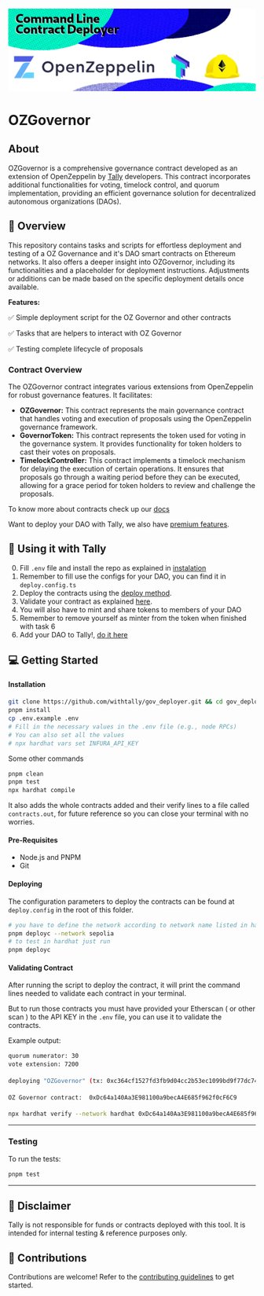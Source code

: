 ![Theme image for repository](resources/banner.png)
# OZGovernor

## About

OZGovernor is a comprehensive governance contract developed as an extension of OpenZeppelin by [Tally](https://tally.xyz) developers. This contract incorporates additional functionalities for voting, timelock control, and quorum implementation, providing an efficient governance solution for decentralized autonomous organizations (DAOs).

## 📗 Overview

This repository contains tasks and scripts for effortless deployment and testing of a OZ Governance and it's DAO smart contracts on Ethereum networks. It also offers a deeper insight into OZGovernor, including its functionalities and a placeholder for deployment instructions. Adjustments or additions can be made based on the specific deployment details once available.

**Features:**

✅ Simple deployment script for the OZ Governor and other contracts

✅ Tasks that are helpers to interact with OZ Governor

✅ Testing complete lifecycle of proposals

###  Contract Overview

The OZGovernor contract integrates various extensions from OpenZeppelin for robust governance features. It facilitates:

- **OZGovernor:** This contract represents the main governance contract that handles voting and execution of proposals using the OpenZeppelin governance framework.
- **GovernorToken:** This contract represents the token used for voting in the governance system. It provides functionality for token holders to cast their votes on proposals.
- **TimelockController:** This contract implements a timelock mechanism for delaying the execution of certain operations. It ensures that proposals go through a waiting period before they can be executed, allowing for a grace period for token holders to review and challenge the proposals.

To know more about contracts check up our [docs](https://docs.tally.xyz)

Want to deploy your DAO with Tally, we also have [premium features](https://docs.tally.xyz/premium-features).

## 🧐 Using it with Tally

0. Fill `.env` file and install the repo as explained in [instalation](#installation)
1. Remember to fill use the configs for your DAO, you can find it in `deploy.config.ts`
2. Deploy the contracts using the [deploy method](#deploying).
5. Validate your contract as explained [here](#validating-contract).
6. You will also have to mint and share tokens to members of your DAO
7. Remember to remove yourself as minter from the token when finished with task 6
7. Add your DAO to Tally!, [do it here](https://www.tally.xyz/add-a-dao)

## 💻 Getting Started

#### Installation

```bash
git clone https://github.com/withtally/gov_deployer.git && cd gov_deployer && git checkout new
pnpm install
cp .env.example .env
# Fill in the necessary values in the .env file (e.g., node RPCs)
# You can also set all the values 
# npx hardhat vars set INFURA_API_KEY
```

Some other commands

```bash
pnpm clean
pnpm test
npx hardhat compile
```

It also adds the whole contracts added and their verify lines to a file called `contracts.out`, for future reference so you can close your terminal with no worries.

#### Pre-Requisites

- Node.js and PNPM
- Git

#### Deploying

The configuration parameters to deploy the contracts can be found at `deploy.config` in the root of this folder.

```bash
# you have to define the network according to network name listed in hardhat.config.ts
pnpm deployc --network sepolia
# to test in hardhat just run
pnpm deployc
```

#### Validating Contract
After running the script to deploy the contract, it will print the command lines needed to validate each contract in your terminal. 

But to run those contracts you must have provided your Etherscan ( or other scan ) to the API KEY in the `.env` file, you can use it to validate the contracts.

Example output:

```bash
quorum numerator: 30 
vote extension: 7200 

deploying "OZGovernor" (tx: 0xc364cf1527fd3fb9d04cc2b53ec1099bd9f77dc745d6932060a06b4fdb2f98f9)...: deployed at 0xDc64a140Aa3E981100a9becA4E685f962f0cF6C9 with 4800366 gas

OZ Governor contract:  0xDc64a140Aa3E981100a9becA4E685f962f0cF6C9

npx hardhat verify --network hardhat 0xDc64a140Aa3E981100a9becA4E685f962f0cF6C9 "EXAMPLE GROUP" 0xCf7Ed3AccA5a467e9e704C703E8D87F634fB0Fc9 0xe7f1725E7734CE288F8367e1Bb143E90bb3F0512 7200 50400 0 30 7200
```

----------

### Testing

To run the tests:

```bash
pnpm test
```

----------

## 🚨 Disclaimer

Tally is not responsible for funds or contracts deployed with this tool. It is intended for internal testing & reference purposes only.

## 🤝 Contributions

Contributions are welcome! Refer to the [contributing guidelines](CONTRIBUTING.md) to get started.